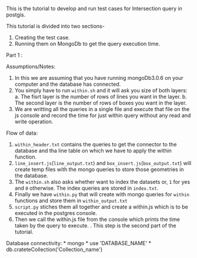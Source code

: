 This is the tutorial to develop and run test cases for Intersection query in postgis.

This tutorial is divided into two sections-
1. Creating the test case.
2. Running them on MongoDb to get the query execution time.

Part 1 :

Assumptions/Notes:
1. In this we are assuming that you have running mongoDb3.0.6 on your computer and the database has connected.
2. You simply have to run `within.sh` and it will ask you size of both layers:
	a. The fisrt layer is the number of rows of lines you want in the layer.
	b. The second layer is the number of rows of boxes you want in the layer.
3. We are writting all the queries in a single file and execute that file on the js console and record the time for just within query without any read and write operation.

Flow of data:
1. `within_header.txt` contains the queries to get the connector to the database and tha line table on which we have to apply the within function.
2. `line_insert.js`(`line_output.txt`) and `box_insert.js`(`box_output.txt`) will create temp files with the mongo queries to store those geometries in the database.
3. The `within.sh` also asks whether want to index the datasets or, `1` for yes and `0` otherwise. The index queries are stored in `index.txt`.
4. Finally we have `within.py` that will create with mongo queries for `within` functions and store them in `within_output.txt`
5. `script.py` stiches them all together and create a within.js which is to be executed in the postgres console.
6. Then we call the within.js file from the console which prints the time taken by the query to execute. . This step is the second part of the tutorial.

Database connectivity:
	* mongo 
	* use 'DATABASE_NAME'
	* db.crateteCollection('Collection_name')